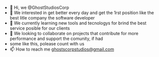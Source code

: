 - 👋 Hi, we @GhostStudiosCorp
- 👀 We interested in get better every day and get the 1rst position like the best litle company the software developer
- 🌱 We currently learning new tools and tecnologys for brind the best service posible for our clients
- 💞️ We looking to collaborate on projects that contribute for more performance and support the comunity, if had
- some like this, polease count with us 
- 📫 How to reach me ghostscorpstudios@gmail.com

